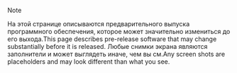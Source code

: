 > [!NOTE]
> <span data-ttu-id="18f9c-101">На этой странице описываются предварительного выпуска программного обеспечения, которое может значительно измениться до его выхода.</span><span class="sxs-lookup"><span data-stu-id="18f9c-101">This page describes pre-release software that may change substantially before it is released.</span></span> <span data-ttu-id="18f9c-102">Любые снимки экрана являются заполнители и может выглядеть иначе, чем вы см.</span><span class="sxs-lookup"><span data-stu-id="18f9c-102">Any screen shots are placeholders and may look different than what you see.</span></span> 
